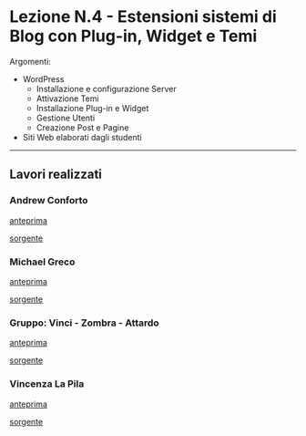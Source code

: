 # Lezione N.4 - Estensioni sistemi di Blog con Plug-in, Widget e Temi

Argomenti:
- WordPress
  - Installazione e configurazione Server
  - Attivazione Temi
  - Installazione Plug-in e Widget
  - Gestione Utenti
  - Creazione Post e Pagine
- Siti Web elaborati dagli studenti


---

## Lavori realizzati

### Andrew Conforto

[anteprima ](https://cdn.rawgit.com/aeisolution/insolera-web-grafica/cca1b77d/Lezione4/Elaborati/Conforto_A/index.html)

[sorgente ](Elaborati/Conforto_A)


### Michael Greco

[anteprima ](https://cdn.rawgit.com/aeisolution/insolera-web-grafica/8f871df0/Lezione4/Elaborati/Greco_M/index.html)

[sorgente ](Elaborati/Greco_M)


### Gruppo: Vinci - Zombra - Attardo

[anteprima ](https://cdn.rawgit.com/aeisolution/insolera-web-grafica/cca1b77d/Lezione4/Elaborati/Vinci_Zombra_Attardo/index.html)

[sorgente ](Elaborati/Vinci_Zombra_Attardo)


### Vincenza La Pila

[anteprima ](https://cdn.rawgit.com/aeisolution/insolera-web-grafica/cca1b77d/Lezione4/Elaborati/LaPila_V/index.html)

[sorgente ](Elaborati/LaPila_V)

